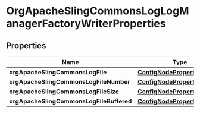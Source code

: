 

# OrgApacheSlingCommonsLogLogManagerFactoryWriterProperties

## Properties

Name | Type | Description | Notes
------------ | ------------- | ------------- | -------------
**orgApacheSlingCommonsLogFile** | [**ConfigNodePropertyString**](ConfigNodePropertyString.md) |  |  [optional]
**orgApacheSlingCommonsLogFileNumber** | [**ConfigNodePropertyInteger**](ConfigNodePropertyInteger.md) |  |  [optional]
**orgApacheSlingCommonsLogFileSize** | [**ConfigNodePropertyString**](ConfigNodePropertyString.md) |  |  [optional]
**orgApacheSlingCommonsLogFileBuffered** | [**ConfigNodePropertyBoolean**](ConfigNodePropertyBoolean.md) |  |  [optional]



